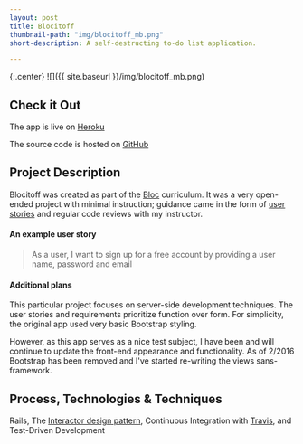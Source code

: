 ```yaml
---
layout: post
title: Blocitoff
thumbnail-path: "img/blocitoff_mb.png"
short-description: A self-destructing to-do list application.

---
```


{:.center}
![]({{ site.baseurl }}/img/blocitoff_mb.png)

## Check it Out

The app is live on [Heroku](https://blocitoff-nate.herokuapp.com/)

The source code is hosted on [GitHub](https://github.com/npauzenga/Blocitoff)

## Project Description

Blocitoff was created as part of the [Bloc](http://bloc.io) curriculum. It was a very open-ended project with minimal instruction; guidance came in the form of [user stories](https://www.mountaingoatsoftware.com/agile/user-stories) and regular code reviews with my instructor.

#### An example user story
>As a user, I want to sign up for a free account by providing a user name, password and email

#### Additional plans

This particular project focuses on server-side development techniques. The user stories and requirements prioritize function over form. For simplicity, the original app used very basic Bootstrap styling.

However, as this app serves as a nice test subject, I have been and will continue to update the front-end appearance and functionality. As of 2/2016 Bootstrap has been removed and I've started re-writing the views sans-framework.

## Process, Technologies & Techniques

Rails, The [Interactor design pattern](http://eng.joingrouper.com/blog/2014/03/03/rails-the-missing-parts-interactors), Continuous Integration with [Travis](https://travis-ci.org/npauzenga/Blocitoff), and Test-Driven Development
